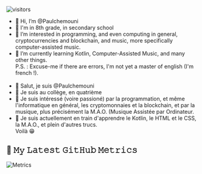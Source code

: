 ![visitors](https://visitor-badge-reloaded.herokuapp.com/badge?page_id=Paulchemouni.Paulchemouni&color=0000FF)
- 👋 Hi, I’m @Paulchemouni
- 🏫 I'm in 8th grade, in secondary school
- 👀 I’m interested in programming, and even computing in general, cryptocurrencies and blockchain, and music, more specifically computer-assisted music.
- 🌱 I’m currently learning Kotlin, Computer-Assisted Music, and many other things.<br/>
    P.S. : Excuse-me if there are errors, I'm not yet a master of english (I'm french !).  
	<br/>
- 👋 Salut, je suis @Paulchemouni
- 🏫 Je suis au collège, en quatrième
- 👀 Je suis intéressé (voire passioné) par la programmation, et même l'informatique en général, les cryptomonnaies et la blockchain, et par la musique, plus précisément la M.A.O. (Musique Assistée par Ordinateur.
- 🌱 Je suis actuellement en train d'apprendre le Kotlin, le HTML et le CSS, la M.A.O., et plein d'autres trucs.<br/>
Voilà 😁

## 🔔 𝙼𝚢 𝙻𝚊𝚝𝚎𝚜𝚝 𝙶𝚒𝚝𝙷𝚞𝚋 𝙼𝚎𝚝𝚛𝚒𝚌𝚜
![Metrics](https://metrics.lecoq.io/Paulchemouni?template=classic&languages=1&languages.limit=8&languages.sections=most-used&languages.colors=github&languages.threshold=0%25&languages.indepth=false&languages.recent.load=300&languages.recent.days=14&config.timezone=Europe%2FParis)
<!---
Paulchemouni/Paulchemouni is a ✨ special ✨ repository because its `README.md` (this file) appears on your GitHub profile.
You can click the Preview link to take a look at your changes.
--->
